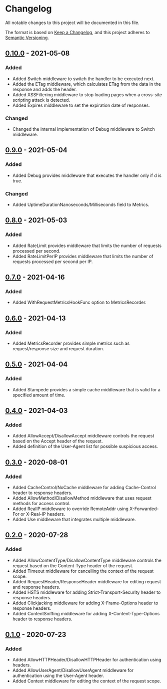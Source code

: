# Changelog

All notable changes to this project will be documented in this file.

The format is based on [Keep a Changelog](https://keepachangelog.com/en/1.0.0/),
and this project adheres to [Semantic Versioning](https://semver.org/spec/v2.0.0.html).

## [0.10.0](../../releases/tag/v0.10.0) - 2021-05-08

### Added

- Added Switch middleware to switch the handler to be executed next.
- Added the ETag middleware, which calculates ETag from the data in the response and adds the header.
- Added XSSFiltering middleware to stop loading pages when a cross-site scripting attack is detected.
- Added Expires middleware to set the expiration date of responses.

### Changed

- Changed the internal implementation of Debug middleware to Switch middleware.


## [0.9.0](../../releases/tag/v0.9.0) - 2021-05-04

### Added

- Added Debug provides middleware that executes the handler only if d is true.

### Changed

- Added UptimeDurationNanoseconds/Milliseconds field to Metrics.


## [0.8.0](../../releases/tag/v0.8.0) - 2021-05-03

### Added

- Added RateLimit provides middleware that limits the number of requests processed per second.
- Added RateLimitPerIP provides middleware that limits the number of requests processed per second per IP.


## [0.7.0](../../releases/tag/v0.7.0) - 2021-04-16

### Added

- Added WithRequestMetricsHookFunc option to MetricsRecorder.


## [0.6.0](../../releases/tag/v0.6.0) - 2021-04-13

### Added

- Added MetricsRecorder provides simple metrics such as request/response size and request duration.


## [0.5.0](../../releases/tag/v0.5.0) - 2021-04-04

### Added

- Added Stampede provides a simple cache middleware that is valid for a specified amount of time.


## [0.4.0](../../releases/tag/v0.4.0) - 2021-04-03

### Added

- Added AllowAccept/DisallowAccept middleware controls the request based on the Accept header of the request.
- Added definition of the User-Agent list for possible suspicious access.


## [0.3.0](../../releases/tag/v0.3.0) - 2020-08-01

### Added

- Added CacheControl/NoCache middleware for adding Cache-Control header to response headers.
- Added AllowMethod/DisallowMethod middleware that uses request methods for access control.
- Added RealIP middleware to override RemoteAddr using X-Forwarded-For or X-Real-IP headers.
- Added Use middleware that integrates multiple middleware.

## [0.2.0](../../releases/tag/v0.2.0) - 2020-07-28

### Added

- Added AllowContentType/DisallowContentType middleware controls the request based on the Content-Type header of the request.
- Added Timeout middleware for cancelling the context of the request scope.
- Added RequestHeader/ResponseHeader middleware for editing request and response headers.
- Added HSTS middleware for adding Strict-Transport-Security header to response headers.
- Added Clickjacking middleware for adding X-Frame-Options header to response headers.
- Added ContentSniffing middleware for adding X-Content-Type-Options header to response headers.

## [0.1.0](../../releases/tag/v0.1.0) - 2020-07-23

### Added

- Added AllowHTTPHeader/DisallowHTTPHeader for authentication using headers.
- Added AllowUserAgent/DisallowUserAgent middleware for authentication using the User-Agent header.
- Added Context middleware for editing the context of the request scope.
